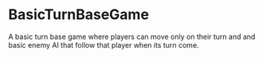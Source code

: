 # BasicTurnBaseGame

A basic turn base game where players can move only on their turn and and basic enemy AI that follow that player when its turn come.
